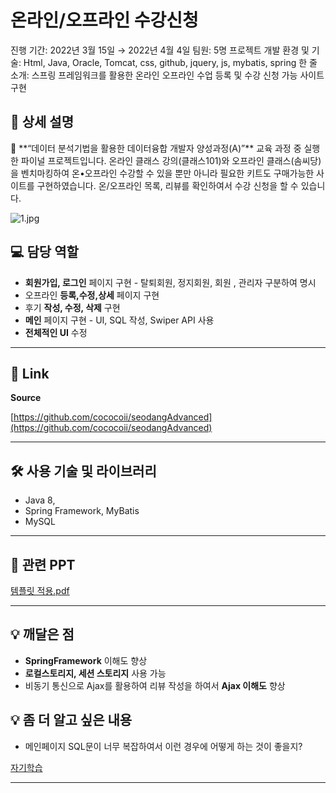 # 온라인/오프라인 수강신청

진행 기간: 2022년 3월 15일 → 2022년 4월 4일
팀원: 5명
프로젝트 개발 환경 및 기술: Html, Java, Oracle, Tomcat, css, github, jquery, js, mybatis, spring
한 줄 소개: 스프링 프레임워크를 활용한 온라인 오프라인 수업 등록 및 수강 신청 가능 사이트 구현

## 📖 상세 설명

<aside>
💬 **“데이터 분석기법을 활용한 데이터융합 개발자 양성과정(A)”** 교육 과정 중 실행한 파이널 프로젝트입니다. 온라인 클래스 강의(클래스101)와 오프라인 클래스(솜씨당)을 벤치마킹하여 온•오프라인 수강할 수 있을 뿐만 아니라 필요한 키트도 구매가능한 사이트를 구현하였습니다. 온/오프라인 목록, 리뷰를 확인하여서 수강 신청을 할 수 있습니다.

</aside>

![1.jpg](%E1%84%8B%E1%85%A9%E1%86%AB%E1%84%85%E1%85%A1%E1%84%8B%E1%85%B5%E1%86%AB%20%E1%84%8B%E1%85%A9%E1%84%91%E1%85%B3%E1%84%85%E1%85%A1%E1%84%8B%E1%85%B5%E1%86%AB%20%E1%84%89%E1%85%AE%E1%84%80%E1%85%A1%E1%86%BC%E1%84%89%E1%85%B5%E1%86%AB%E1%84%8E%E1%85%A5%E1%86%BC%20df3784802152489aa9a75b4e27302ea2/1.jpg)

## 💻 담당 역할

- **회원가입, 로그인** 페이지 구현 - 탈퇴회원, 정지회원, 회원 , 관리자 구분하여 명시
- 오프라인 **등록,수정,상세** 페이지 구현
- 후기 **작성, 수정, 삭제** 구현
- **메인** 페이지 구현 - UI, SQL 작성, Swiper API 사용
- **전체적인 UI** 수정

---

## 🔗 Link

**Source**

[https://github.com/cococoii/seodangAdvanced](https://github.com/cococoii/seodangAdvanced)

---

## 🛠️ 사용 기술 및 라이브러리

- Java 8,
- Spring Framework, MyBatis
- MySQL

---

## 📖 관련 PPT

[템플릿 적용.pdf](%E1%84%8B%E1%85%A9%E1%86%AB%E1%84%85%E1%85%A1%E1%84%8B%E1%85%B5%E1%86%AB%20%E1%84%8B%E1%85%A9%E1%84%91%E1%85%B3%E1%84%85%E1%85%A1%E1%84%8B%E1%85%B5%E1%86%AB%20%E1%84%89%E1%85%AE%E1%84%80%E1%85%A1%E1%86%BC%E1%84%89%E1%85%B5%E1%86%AB%E1%84%8E%E1%85%A5%E1%86%BC%20df3784802152489aa9a75b4e27302ea2/%E1%84%90%E1%85%A6%E1%86%B7%E1%84%91%E1%85%B3%E1%86%AF%E1%84%85%E1%85%B5%E1%86%BA_%E1%84%8C%E1%85%A5%E1%86%A8%E1%84%8B%E1%85%AD%E1%86%BC.pdf)

---

## 💡 깨달은 점

- **SpringFramework** 이해도 향상
- **로컬스토리지, 세션 스토리지** 사용 가능
- 비동기 통신으로 Ajax를 활용하여 리뷰 작성을 하여서 **Ajax 이해도** 향상

## 💡 좀 더 알고 싶은 내용

- 메인페이지 SQL문이 너무 복잡하여서 이런 경우에 어떻게 하는 것이 좋을지?

[자기학습](https://www.notion.so/fdf6b6ebc68f4137a235ce0afdd1486e)

---